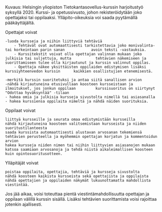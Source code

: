 Kuvaus: Helsingin yliopiston Tietokantasovellus-kurssin harjoitustyö syksyllä 2020. Kurssi- ja opetussivusto, johon rekisteröidytään joko opettajaksi tai oppilaaksi. Ylläpito-oikeuksia voi saada pyytämällä pääkäyttäjältä.

Opettajat voivat

    -luoda kursseja ja niihin liittyviä tehtäviä
		- Tehtävät ovat automaattisesti tarkistettavia joko monivalinta- tai korkeintaan parin sanan 			avoin teksti -vastauksia.
   		- Kurssitekstit voivat olla opettajan valinnan mukaan joko julkisia tai suljettuja, mutta 			tehtävien näkemiseen ja suorittamiseen tulee olla kirjautunut ja kurssin valinnut oppilas.
   	 	- Opettaja näkee yksittäisten oppilaiden edistymisen lisäksi kurssiyhteenvedon kurssin 		kaikkien osallistujien etenemisestä.

    -merkitä kurssin suoritetuksi ja antaa siitä sanallisen arvion
    -nähdä kirjautuneina etusivullaan koosteen kursseistaan ja ilmoitukset, jos jonkun oppilaan 		kurssisuoritus on siirtynyt "Odottaa hyväksyntää" -tilaan
    - hakea omia ja julkisia kursseja sivustolta nimellä tai asiasanalla
    - hakea kurssiensa oppilaita nimeltä ja nähdä näiden suorituksia.

Oppilaat voivat

    liittyä kursseille ja seurata omaa edistymistään kursseilla
    nähdä kirjautuneina koosteen valitsemistaan kursseista ja niiden suoritustilanteesta
    saada kurssista automaattisesti alustavan arvosanan tekemiensä tehtävien perusteella ja myöhemmin opettajan korjatun ja kommentoidun arvion
    hakea kursseja niiden nimen tai niihin liittyvien asiasanojen mukaan
    katsoa saamiaan arvosanoja ja tehdä niistä aikaleimallisen koosteen kuin opintosuoritusotteen.

Ylläpitäjät voivat

    poistaa oppilaita, opettajia, tehtäviä ja kursseja sivustolta
    nähdä koosteen kaikista kursseista sekä opettajista ja oppilaista
    nähdä opettajien ja oppilaiden näkymät lukuunottamatta mahdollista viestintää.

Jos jää aikaa, voisi toteuttaa pientä viestintämahdollisuutta opettajan ja oppilaan välillä kurssin sisällä. Lisäksi tehtävien suorittamista voisi rajoittaa jotenkin ajallisesti.
